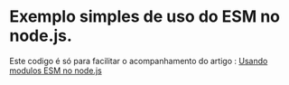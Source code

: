# Exemplo simples de uso do ESM no node.js.

Este codigo é só para facilitar o acompanhamento do artigo : [Usando modulos ESM no node.js](https://medium.com/aprendajs/usando-es-modules-no-node-js-e0a8bb506e69)
